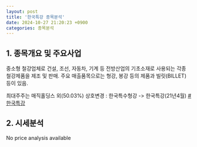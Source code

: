 ```yaml
---
layout: post
title: '한국특강 종목분석'
date: 2024-10-27 21:20:23 +0900
categories: 종목분석
---
```


## 1. 종목개요 및 주요사업

중소형 철강업체로 건설, 조선, 자동차, 기계 등 전방산업의 기초소재로 사용되는 각종 철강제품을 제조 및 판매. 주요 매출품목으로는 형강, 봉강 등의 제품과 빌릿(BILLET) 등이 있음. 

최대주주는 매직홀딩스 외(50.03%) 상호변경 : 한국특수형강 -> 한국특강(21년4월)
[#한국특강](#)

## 2. 시세분석

No price analysis available
